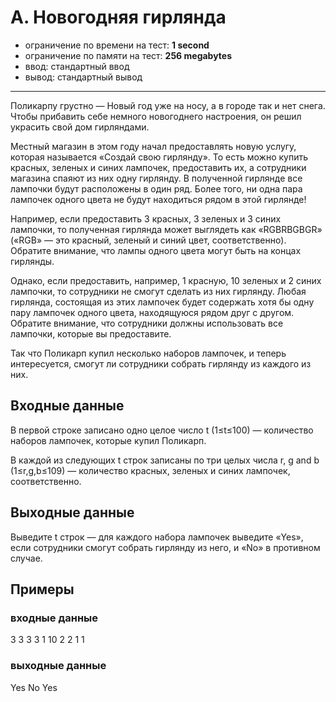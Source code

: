 # A. Новогодняя гирлянда

- ограничение по времени на тест: **1 second**
- ограничение по памяти на тест: **256 megabytes**
- ввод: стандартный ввод
- вывод: стандартный вывод

---

Поликарпу грустно — Новый год уже на носу, а в городе так и нет снега.
Чтобы прибавить себе немного новогоднего настроения, он решил украсить свой дом гирляндами.

Местный магазин в этом году начал предоставлять новую услугу,
которая называется «Создай свою гирлянду».
То есть можно купить красных, зеленых и синих лампочек, предоставить их,
а сотрудники магазина спаяют из них одну гирлянду. В полученной гирлянде
все лампочки будут расположены в один ряд. Более того, ни одна пара лампочек
одного цвета не будут находиться рядом в этой гирлянде!

Например, если предоставить 3 красных, 3 зеленых и 3 синих лампочки,
то полученная гирлянда может выглядеть как «RGBRBGBGR»
(«RGB» — это красный, зеленый и синий цвет, соответственно).
Обратите внимание, что лампы одного цвета могут быть на концах гирлянды.

Однако, если предоставить, например, 1 красную, 10 зеленых и 2 синих лампочки,
то сотрудники не смогут сделать из них гирлянду.
Любая гирлянда, состоящая из этих лампочек будет содержать
хотя бы одну пару лампочек одного цвета, находящуюся рядом друг с другом.
Обратите внимание, что сотрудники должны использовать все лампочки, которые вы предоставите.

Так что Поликарп купил несколько наборов лампочек, и теперь интересуется,
смогут ли сотрудники собрать гирлянду из каждого из них.

## Входные данные
В первой строке записано одно целое число t (1≤t≤100) — количество наборов лампочек, которые купил Поликарп.

В каждой из следующих t строк записаны по три целых числа r, g and b (1≤r,g,b≤109) — количество красных,
зеленых и синих лампочек, соответственно.

## Выходные данные
Выведите t строк — для каждого набора лампочек выведите «Yes»,
если сотрудники смогут собрать гирлянду из него, и «No» в противном случае.

## Примеры
### входные данные
3
3 3 3
1 10 2
2 1 1
### выходные данные
Yes
No
Yes
